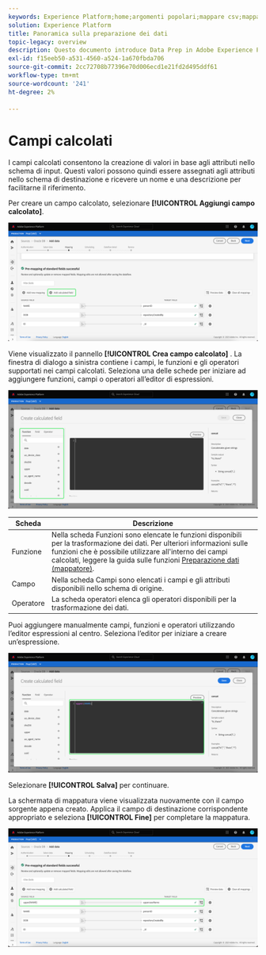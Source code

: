 ```yaml
---
keywords: Experience Platform;home;argomenti popolari;mappare csv;mappare file csv;mappare file csv su xdm;mappare csv su xdm;guida interfaccia utente;mappatura;mappatura;preparazione dati;preparazione dati;preparazione dei dati;
solution: Experience Platform
title: Panoramica sulla preparazione dei dati
topic-legacy: overview
description: Questo documento introduce Data Prep in Adobe Experience Platform.
exl-id: f15eeb50-a531-4560-a524-1a670fbda706
source-git-commit: 2cc72708b77396e70d006ecd1e21fd2d495ddf61
workflow-type: tm+mt
source-wordcount: '241'
ht-degree: 2%

---
```



# Campi calcolati

I campi calcolati consentono la creazione di valori in base agli attributi nello schema di input. Questi valori possono quindi essere assegnati agli attributi nello schema di destinazione e ricevere un nome e una descrizione per facilitarne il riferimento.

Per creare un campo calcolato, selezionare **[!UICONTROL Aggiungi campo calcolato]**.

![](./images/calculated-fields/add-calculated-field.png)

Viene visualizzato il pannello **[!UICONTROL Crea campo calcolato]** . La finestra di dialogo a sinistra contiene i campi, le funzioni e gli operatori supportati nei campi calcolati. Seleziona una delle schede per iniziare ad aggiungere funzioni, campi o operatori all’editor di espressioni.

![](./images/calculated-fields/create-calculated-field.png)

| Scheda | Descrizione |
| --- | ----------- |
| Funzione | Nella scheda Funzioni sono elencate le funzioni disponibili per la trasformazione dei dati. Per ulteriori informazioni sulle funzioni che è possibile utilizzare all&#39;interno dei campi calcolati, leggere la guida sulle funzioni [Preparazione dati (mappatore)](./functions.md). |
| Campo | Nella scheda Campi sono elencati i campi e gli attributi disponibili nello schema di origine. |
| Operatore | La scheda operatori elenca gli operatori disponibili per la trasformazione dei dati. |

Puoi aggiungere manualmente campi, funzioni e operatori utilizzando l’editor espressioni al centro. Seleziona l’editor per iniziare a creare un’espressione.

![](./images/calculated-fields/write-calculated-field.png)

Selezionare **[!UICONTROL Salva]** per continuare.

La schermata di mappatura viene visualizzata nuovamente con il campo sorgente appena creato. Applica il campo di destinazione corrispondente appropriato e seleziona **[!UICONTROL Fine]** per completare la mappatura.

![](./images/calculated-fields/new-calculated-field.png)